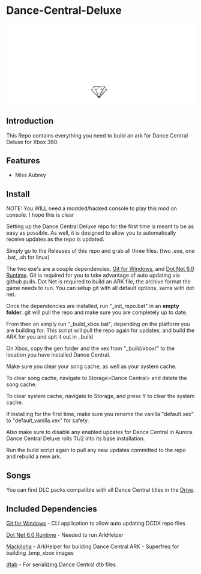# Dance-Central-Deluxe

![Header Image](dependencies/header.png)

## Introduction

This Repo contains everything you need to build an ark for Dance Central Deluxe for Xbox 360.

## Features
* Miss Aubrey

## Install

NOTE: You WILL need a modded/hacked console to play this mod on console. I hope this is clear


Setting up the Dance Central Deluxe repo for the first time is meant to be as easy as possible.
As well, it is designed to allow you to automatically receive updates as the repo is updated.

Simply go to the Releases of this repo and grab all three files. (two .exe, one .bat, .sh for linux)

The two exe's are a couple dependencies, [Git for Windows](https://gitforwindows.org/), and [Dot Net 6.0 Runtime](https://dotnet.microsoft.com/en-us/download/dotnet/6.0/runtime).
Git is required for you to take advantage of auto updating via github pulls. Dot Net is required to build an ARK file, the archive format the game needs to run.
You can setup git with all default options, same with dot net.

Once the dependencies are installed, run "_init_repo.bat" in an **empty folder**. git will pull the repo and make sure you are completely up to date.

From then on simply run "_build_xbox.bat", depending on the platform you are building for. This script will pull the repo again for updates, and build the ARK for you and spit it out in _build

On Xbox, copy the gen folder and the xex from "_build/xbox/" to the location you have installed Dance Central.

Make sure you clear your song cache, as well as your system cache.

To clear song cache, navigate to Storage>Dance Central> and delete the song cache.

To clear system cache, navigate to Storage, and press Y to clear the system cache.

If installing for the first time, make sure you rename the vanilla "default.xex" to "default_vanilla.xex" for safety.

Also make sure to disable any enabled updates for Dance Central in Aurora. Dance Central Deluxe rolls TU2 into its base installation.

Run the build script again to pull any new updates committed to the repo and rebuild a new ark.

## Songs

You can find DLC packs compatible with all Dance Central titles in the [Drive](https://drive.google.com/drive/folders/1Wc_oYoY8I-HL8XYOlau5qi99CQkPoStl).

## Included Dependencies

[Git for Windows](https://gitforwindows.org/) - CLI application to allow auto updating DCDX repo files

[Dot Net 6.0 Runtime](https://dotnet.microsoft.com/en-us/download/dotnet/6.0/runtime) - Needed to run ArkHelper

[Mackiloha](https://github.com/PikminGuts92/Mackiloha) - ArkHelper for building Dance Central ARK - Superfreq for building .bmp_xbox images

[dtab](https://github.com/mtolly/dtab) - For serializing Dance Central dtb files
